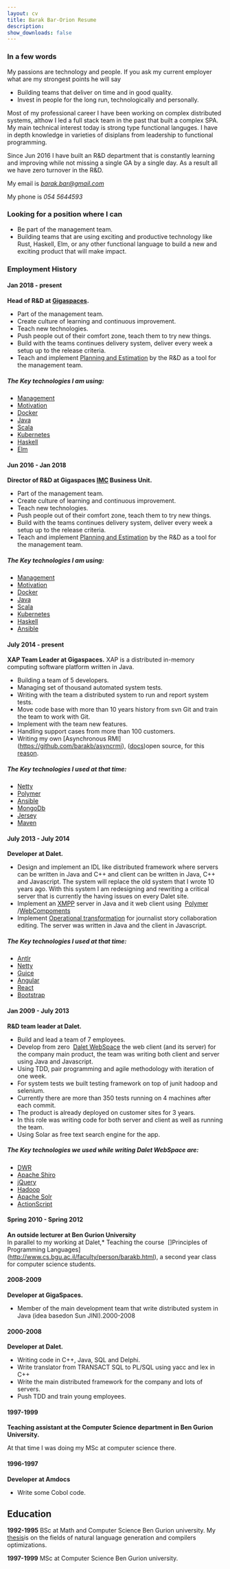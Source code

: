 ```yaml
---
layout: cv
title: Barak Bar-Orion Resume
description: 
show_downloads: false
---
```


### In a few words 

My passions are technology and people.
If you ask my current employer what are my strongest points he will say

* Building teams that deliver on time and in good quality.
* Invest in people for the long run, technologically and personally.

Most of my professional career I have been working on complex distributed systems, althow I led a full stack team in the past that built a complex SPA.
My main technical interest today is strong type functional languges.
I have in depth knowledge in varieties of disiplans from leadership to functional programming.

Since Jun 2016 I have built an R&D department that is constantly learning and improving while not missing a single GA by a single day. 
As a result all we have zero turnover in the R&D.

My email is *barak.bar@gmail.com*

My phone is *054 5644593*

### Looking for a position where I can 

* Be part of the management team.
* Building teams that are using exciting and productive technology like Rust, Haskell, Elm, or any other functional language to build a new and exciting product that will make impact.


### Employment History 

#### Jan 2018 -  present 
**Head of R&D at ​[Gigaspaces](http://www.gigaspaces.com/).** 
* Part of the management team.
* Create culture of learning and continuous improvement.
* Teach new technologies.
* Push people out of their comfort zone, teach them to try new things.
* Build with the teams continues delivery system, deliver every week a setup up to the release criteria.
* Teach and implement ​[Planning and Estimation](https://www.amazon.com/exec/obidos/ASIN/0131479415/mountaingoats-20)​ by the R&D as a tool for the management team.

##### The Key technologies I am using: 
* [Management](https://www.amazon.com/Peter-F.-Drucker/e/B000AP61TE)
* [Motivation](https://www.amazon.com/Drive-Surprising-Truth-About-Motivates/dp/1594484805)
* [Docker](https://www.docker.com/)
* [Java](https://https://www.oracle.com/java/)
* [Scala](https://www.scala-lang.org/)
* [Kubernetes](https://kubernetes.io/)
* [Haskell](https://www.haskell.org/)
* [Elm](https://elm-lang.org/)


#### Jun 2016 - Jan 2018 
**Director of R&D at ​Gigaspaces [IMC](http://www.gigaspaces.com/imc) Business Unit​.** 

* Part of the management team.
* Create culture of learning and continuous improvement.
* Teach new technologies.
* Push people out of their comfort zone, teach them to try new things.
* Build with the teams continues delivery system, deliver every week a setup up to the release criteria.
* Teach and implement ​[Planning and Estimation](https://www.amazon.com/exec/obidos/ASIN/0131479415/mountaingoats-20)​ by the R&D as a tool for the management team.

##### The Key technologies I am using: 
* [Management](https://www.amazon.com/Peter-F.-Drucker/e/B000AP61TE)
* [Motivation](https://www.amazon.com/Drive-Surprising-Truth-About-Motivates/dp/1594484805)
* [Docker](https://www.docker.com/)
* [Java](https://https://www.oracle.com/java/)
* [Scala](https://www.scala-lang.org/)
* [Kubernetes](https://kubernetes.io/)
* [Haskell](https://www.haskell.org/)
* [Ansible](https://www.ansible.com/)

#### July 2014 - present 
**XAP Team Leader at Gigaspaces.** 
XAP is a distributed in-memory computing software platform written in Java.
* Building a team of 5 developers.
* Managing set of thousand automated system tests.
* Writing with the team a distributed system to run and report system tests.
* Move code base with more than 10 years history from svn Git and train the team to work with Git.
* Implement with the team new features.
* Handling support cases from more than 100 customers.
* Writing my own [Asynchronous RMI]​(https://github.com/barakb/asyncrmi), ([docs](http://barakb.github.io/asyncrmi/docs/index.html))​ open source, for this ​[reason​](http://barakb.github.io/asyncrmi/docs/why-did-i-start-this-project.html).

##### The Key technologies I used at that time: 
* [Netty](http://netty.io/)
* [Polymer](https://www.polymer-project.org/)
* [Ansible](https://www.ansible.com/)
* [MongoDb](https://www.mongodb.com/)
* [Jersey](https://jersey.java.net/)
* [Maven](https://maven.apache.org/)

#### July 2013 - July 2014 
**Developer at Dalet.** 
* Design and implement an IDL like distributed framework where servers can be written in Java and C++ and client can be written in Java, C++ and Javascript.
The system will replace the old system that I wrote 10 years ago. With this system I am redesigning and rewriting a critical server that is currently the having issues on every Dalet site.
* Implement an ​[XMPP](http://xmpp.org/)​ server in Java and it web client using ​ [Polymer](https://www.polymer-project.org/)​/[WebCompoments](http://webcomponents.org/)
* Implement ​[Operational transformation​](https://en.wikipedia.org/wiki/Operational_transformation) for journalist story collaboration editing. The server was written in Java and the client in Javascript.

##### The Key technologies I used at that time: 
* [Antlr](http://www.antlr.org/)
* [Netty](http://netty.io/)
* [Guice](https://github.com/google/guice)
* [Angular](https://angularjs.org/)
* [React](http://facebook.github.io/react/)
* [Bootstrap](http://getbootstrap.com/)
 
#### Jan 2009 - July 2013 
**R&D team leader at Dalet.** 

* Build and lead a team of 7 employees.
* Develop from zero ​ [Dalet WebSpace](http://www.dalet.com/modules/webspace)​ the web client (and its server) for the company main product, the team was writing both client and server using Java and Javascript.
* Using TDD, pair programming and agile methodology with iteration of one week.
* For system tests we built testing framework on top of junit hadoop and selenium.
* Currently there are more than 350 tests running on 4 machines after each commit.
* The product is already deployed on customer sites for 3 years.
* In this role was writing code for both server and client as well as running the team.
* Using Solar as free text search engine for the app.

##### The Key technologies we used while writing Dalet WebSpace are: 
* [DWR](http://directwebremoting.org/dwr/index.html)
* [Apache Shiro](http://shiro.apache.org/)
* [jQuery](https://jquery.com/)
* [Hadoop](https://hadoop.apache.org/)
* [Apache Solr](http://lucene.apache.org/solr/)
* [ActionScript](http://www.adobe.com/devnet/actionscript.html)

#### Spring 2010 - Spring 2012 
**An outside lecturer at Ben Gurion University**  
In parallel to my working at Dalet,* Teaching the course ​ []Principles of Programming Languages](http://www.cs.bgu.ac.il/faculty/person/barakb.html)​ , a second year class for computer science students.

#### 2008-2009 
**Developer at GigaSpaces.** 

* Member of the main development team that write distributed system in Java (idea basedon Sun JINI).2000-2008 

#### 2000-2008 
**Developer at Dalet.** 

* Writing code in C++, Java, SQL and Delphi.
* Write translator from TRANSACT SQL to PL/SQL using yacc and lex in C++
* Write the main distributed framework for the company and lots of servers.
* Push TDD and train young employees.

#### 1997-1999  
**Teaching assistant at the Computer Science department in Ben Gurion University.**

At that time I was doing my MSc at computer science there.
 
#### 1996-1997 
**Developer at Amdocs** 

* Write some Cobol code.

## Education 

**1992-1995** BSc at Math and Computer Science Ben Gurion university. 
My [thesis](https://github.com/barakb/The-Compilation-Of-Functional-Unification-Based-Language/raw/master/TheCompilationOfFunctionalUnificationBasedLanguage.pdf)​ is on the fields of natural language generation and compilers optimizations.

**1997-1999** MSc at Computer Science Ben Gurion university.
 
